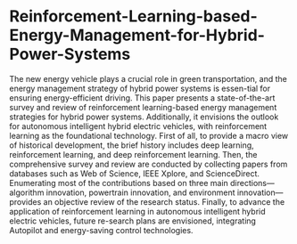 # Reinforcement-Learning-based-Energy-Management-for-Hybrid-Power-Systems

The new energy vehicle plays a crucial role in green transportation, and the energy management strategy of hybrid power systems is essen-tial for ensuring energy-efficient driving. This paper presents a state-of-the-art survey and review of reinforcement learning-based energy management strategies for hybrid power systems. Additionally, it envisions the outlook for autonomous intelligent hybrid electric vehicles, with reinforcement learning as the foundational technology. First of all, to provide a macro view of historical development, the brief history includes deep learning, reinforcement learning, and deep reinforcement learning. Then, the comprehensive survey and review are conducted by collecting papers from databases such as Web of Science, IEEE Xplore, and ScienceDirect. Enumerating most of the contributions based on three main directions—algorithm innovation, powertrain innovation, and environment innovation—provides an objective review of the research status. Finally, to advance the application of reinforcement learning in autonomous intelligent hybrid electric vehicles, future re-search plans are envisioned, integrating Autopilot and energy-saving control technologies.
